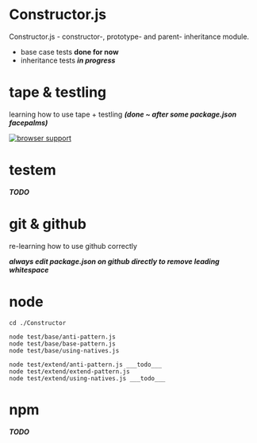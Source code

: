 ﻿Constructor.js
=====================

Constructor.js - constructor-, prototype- and parent- inheritance module. 
* base case tests __done for now__
* inheritance tests ___in progress___

tape & testling
===============

learning how to use tape + testling ___(done ~ after some package.json facepalms)___

[![browser support](http://ci.testling.com/dfkaye/Constructor.png)](http://ci.testling.com/dfkaye/Constructor)
 
testem
======

___TODO___

git & github
============

re-learning how to use github correctly  

___always edit package.json on github directly to remove leading whitespace___

node
====

    cd ./Constructor
  
    node test/base/anti-pattern.js
    node test/base/base-pattern.js
    node test/base/using-natives.js
    
    node test/extend/anti-pattern.js ___todo___
    node test/extend/extend-pattern.js
    node test/extend/using-natives.js ___todo___


npm
============

___TODO___